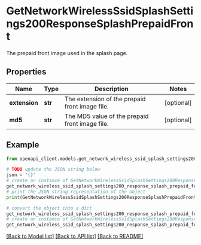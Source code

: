 # GetNetworkWirelessSsidSplashSettings200ResponseSplashPrepaidFront

The prepaid front image used in the splash page.

## Properties

Name | Type | Description | Notes
------------ | ------------- | ------------- | -------------
**extension** | **str** | The extension of the prepaid front image file. | [optional] 
**md5** | **str** | The MD5 value of the prepaid front image file. | [optional] 

## Example

```python
from openapi_client.models.get_network_wireless_ssid_splash_settings200_response_splash_prepaid_front import GetNetworkWirelessSsidSplashSettings200ResponseSplashPrepaidFront

# TODO update the JSON string below
json = "{}"
# create an instance of GetNetworkWirelessSsidSplashSettings200ResponseSplashPrepaidFront from a JSON string
get_network_wireless_ssid_splash_settings200_response_splash_prepaid_front_instance = GetNetworkWirelessSsidSplashSettings200ResponseSplashPrepaidFront.from_json(json)
# print the JSON string representation of the object
print(GetNetworkWirelessSsidSplashSettings200ResponseSplashPrepaidFront.to_json())

# convert the object into a dict
get_network_wireless_ssid_splash_settings200_response_splash_prepaid_front_dict = get_network_wireless_ssid_splash_settings200_response_splash_prepaid_front_instance.to_dict()
# create an instance of GetNetworkWirelessSsidSplashSettings200ResponseSplashPrepaidFront from a dict
get_network_wireless_ssid_splash_settings200_response_splash_prepaid_front_from_dict = GetNetworkWirelessSsidSplashSettings200ResponseSplashPrepaidFront.from_dict(get_network_wireless_ssid_splash_settings200_response_splash_prepaid_front_dict)
```
[[Back to Model list]](../README.md#documentation-for-models) [[Back to API list]](../README.md#documentation-for-api-endpoints) [[Back to README]](../README.md)


